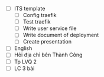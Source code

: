 - [ ] ITS template
	- [ ] Config traefik
	- [ ] Test traefik
	- [ ] Write user service file
	- [ ] Write document of deployment
	- [ ] Create presentation
- [ ] English
- [ ] Hỏi địa chỉ bên Thành Công
- [ ] Tp LVQ 2
- [ ] LC 3 bài